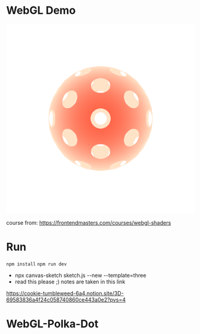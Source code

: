 # WebGL Demo
![](./res.gif)

course from: https://frontendmasters.com/courses/webgl-shaders

# Run
`npm install`
`npm run dev`

- npx canvas-sketch sketch.js --new --template=three
- read this please ;) notes are taken in this link

https://cookie-tumbleweed-6a4.notion.site/3D-69583836a4f24c058740860ce443a0e2?pvs=4
  # WebGL-Polka-Dot
